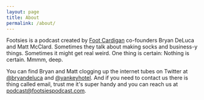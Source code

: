 ```yaml
---
layout: page
title: About
permalink: /about/
---
```

Footsies is a podcast created by [Foot Cardigan](http://www.footcardigan.com) co-founders Bryan DeLuca and Matt McClard. Sometimes they talk about making socks and business-y things. Sometimes it might get real weird. One thing is certain: Nothing is certain. Mmmm, deep. 

You can find Bryan and Matt clogging up the internet tubes on Twitter at [@bryandeluca](https://twitter.com/bryandeluca) and [@yankeyhotel](https://twitter.com/yankeyhotel). And if you need to contact us there is thing called email, trust me it's super handy and you can reach us at [podcast@footsiespodcast.com](mailto:podcast@footsiespodcast.com).
